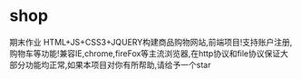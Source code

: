 # shop
期末作业
HTML+JS+CSS3+JQUERY构建商品购物网站,前端项目!支持账户注册,购物车等功能!兼容IE,chrome,fireFox等主流浏览器,在http协议和file协议保证大部分功能均正常,如果本项目对你有所帮助,请给予一个star
